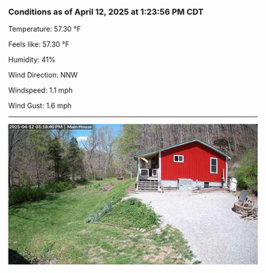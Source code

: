 ### Conditions as of April 12, 2025 at 1:23:56 PM CDT 

Temperature: 57.30 &deg;F

Feels like: 57.30 &deg;F

Humidity: 41%

Wind Direction: NNW

Windspeed: 1.1 mph

Wind Gust: 1.6 mph

---

<img src="./images/latest.jpeg"/>

